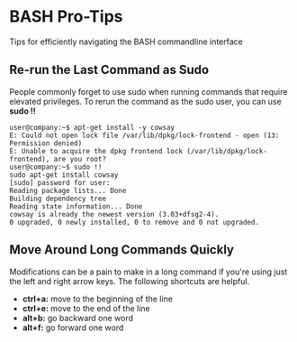 # BASH Pro-Tips
Tips for efficiently navigating the BASH commandline interface

## Re-run the Last Command as Sudo
People commonly forget to use sudo when running commands that require elevated privileges. To rerun the command as the sudo user, you can use **sudo !!**

```console
user@company:~$ apt-get install -y cowsay
E: Could not open lock file /var/lib/dpkg/lock-frontend - open (13: Permission denied)
E: Unable to acquire the dpkg frontend lock (/var/lib/dpkg/lock-frontend), are you root?
user@company:~$ sudo !!
sudo apt-get install cowsay
[sudo] password for user: 
Reading package lists... Done
Building dependency tree       
Reading state information... Done
cowsay is already the newest version (3.03+dfsg2-4).
0 upgraded, 0 newly installed, 0 to remove and 0 not upgraded.
```
## Move Around Long Commands Quickly
Modifications can be a pain to make in a long command if you're using just the left and right arrow keys. The following shortcuts are helpful.

* **ctrl+a:** move to the beginning of the line
* **ctrl+e:** move to the end of the line
* **alt+b:** go backward one word
* **alt+f:** go forward one word
